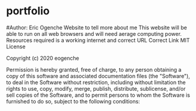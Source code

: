 # portfolio 
#Author: Eric Ogenche
Website to tell more about me
This website will be able to run on all web browsers and will need aerage computing power.  Resources required is a working internet and correct URL
Correct Link
MIT License

Copyright (c) 2020 eogenche

Permission is hereby granted, free of charge, to any person obtaining a copy of this software and associated documentation files (the "Software"), to deal in the Software without restriction, including without limitation the rights to use, copy, modify, merge, publish, distribute, sublicense, and/or sell copies of the Software, and to permit persons to whom the Software is furnished to do so, subject to the following conditions:
